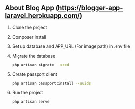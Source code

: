 ## About Blog App (https://blogger-app-laravel.herokuapp.com/)
1. Clone the project

2. Composer install

3. Set up database and APP_URL (For image path) in .env file

4. Migrate the database
    ```sh
    php artisan migrate --seed
    ```

5. Create passport client
    ```sh
    php artisan passport:install --uuids
    ```

6. Run the project
    ```sh
    php artisan serve
    ```
